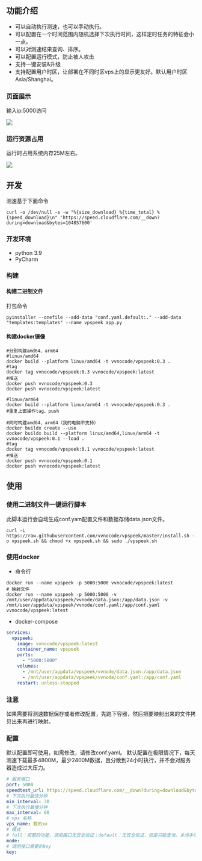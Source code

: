 ## 功能介绍

- 可以自动执行测速，也可以手动执行。
- 可以配置在一个时间范围内随机选择下次执行时间，这样定时任务的特征会小一点。
- 可以对测速结果查询、排序。
- 可以配置运行模式，防止被人攻击
- 支持一键安装&升级
- 支持配置用户时区，让部署在不同时区vps上的显示更友好。默认用户时区Asia/Shanghai。

### 页面展示

输入ip:5000访问

![](https://s1.locimg.com/2024/09/18/42aca6247a94a.png)

### 运行资源占用

运行时占用系统内存25M左右。

![](https://s1.locimg.com/2024/09/16/b050a4d1e0127.png)

## 开发

测速基于下面命令

```shell
curl -o /dev/null -s -w "%{size_download} %{time_total} %{speed_download}\n" 'https://speed.cloudflare.com/__down?during=download&bytes=104857600'
```

### 开发环境

- python 3.9
- PyCharm

### 构建

#### 构建二进制文件

打包命令

```shell
pyinstaller --onefile --add-data "conf.yaml.default:." --add-data "templates:templates" --name vpspeek app.py 
```

#### 构建docker镜像

```shell
#分别构建amd64、arm64
#linux/amd64
docker build --platform linux/amd64 -t vvnocode/vpspeek:0.3 .
#tag
docker tag vvnocode/vpspeek:0.3 vvnocode/vpspeek:latest
#推送
docker push vvnocode/vpspeek:0.3
docker push vvnocode/vpspeek:latest

#linux/arm64
docker build --platform linux/arm64 -t vvnocode/vpspeek:0.3 .
#重复上面操作tag、push

#同时构建amd64、arm64（我的电脑不支持）
docker buildx create --use
docker buildx build --platform linux/amd64,linux/arm64 -t vvnocode/vpspeek:0.1 --load .
#tag
docker tag vvnocode/vpspeek:0.1 vvnocode/vpspeek:latest
#推送
docker push vvnocode/vpspeek:0.1
docker push vvnocode/vpspeek:latest

```

## 使用

### 使用二进制文件一键运行脚本

此脚本运行会自动生成conf.yam配置文件和数据存储data.json文件。

```shell
curl -L https://raw.githubusercontent.com/vvnocode/vpspeek/master/install.sh -o vpspeek.sh && chmod +x vpspeek.sh && sudo ./vpspeek.sh
```

### 使用docker

- 命令行

```shell
docker run --name vpspeek -p 5000:5000 vvnocode/vpspeek:latest
# 映射文件
docker run --name vpspeek -p 5000:5000 -v /mnt/user/appdata/vpspeek/vvnode/data.json:/app/data.json -v /mnt/user/appdata/vpspeek/vvnode/conf.yaml:/app/conf.yaml vvnocode/vpspeek:latest
```

- docker-compose

```yaml
services:
  vpspeek:
    image: vvnocode/vpspeek:latest
    container_name: vpspeek
    ports:
      - "5000:5000"
    volumes:
      - /mnt/user/appdata/vpspeek/vvnode/data.json:/app/data.json
      - /mnt/user/appdata/vpspeek/vvnode/conf.yaml:/app/conf.yaml
    restart: unless-stopped
```

### 注意

如果需要将测速数据保存或者修改配置，先跑下容器，然后把要映射出来的文件拷贝出来再进行映射。

### 配置

默认配置即可使用，如需修改，请修改conf.yaml。
默认配置在极限情况下，每天测速下载最多4800M，最少2400M数据，且分散到24小时执行，并不会对服务器造成过大压力。

```yaml
# 服务端口
port: 5000
speedtest_url: https://speed.cloudflare.com/__down?during=download&bytes=104857600
# 下次执行最快分钟
min_interval: 30
# 下次执行最慢分钟
max_interval: 60
# vps 名称
vps_name: 我的xx
# 模式
# full：完整的功能，调用接口无安全验证；default：无安全验证，但是只能查询，关闭手动测速接口；safe：接口需要在header增加校验，参数为conf.yaml的key；
mode:
# 调用接口需要的key
key:
```
